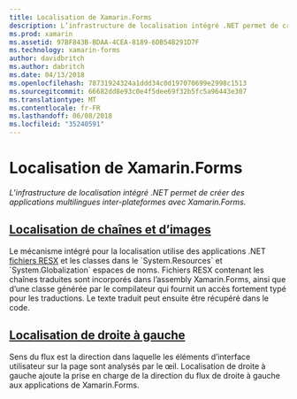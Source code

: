 ```yaml
---
title: Localisation de Xamarin.Forms
description: L’infrastructure de localisation intégré .NET permet de créer des applications multilingues inter-plateformes avec Xamarin.Forms. Texte et des images peuvent être localisées et les applications peuvent prendre en charge un sens de flux de droite à gauche.
ms.prod: xamarin
ms.assetid: 97BF843B-BDAA-4CEA-8189-6DB54B291D7F
ms.technology: xamarin-forms
author: davidbritch
ms.author: dabritch
ms.date: 04/13/2018
ms.openlocfilehash: 78731924324a1ddd34c0d197070699e2998c1513
ms.sourcegitcommit: 66682dd8e93c0e4f5dee69f32b5fc5a96443e307
ms.translationtype: MT
ms.contentlocale: fr-FR
ms.lasthandoff: 06/08/2018
ms.locfileid: "35240591"
---
```

# <a name="xamarinforms-localization"></a>Localisation de Xamarin.Forms

_L’infrastructure de localisation intégré .NET permet de créer des applications multilingues inter-plateformes avec Xamarin.Forms._

## <a name="string-and-image-localizationtextmd"></a>[Localisation de chaînes et d’images](text.md)

Le mécanisme intégré pour la localisation utilise des applications .NET [fichiers RESX](http://msdn.microsoft.com/library/ekyft91f(v=vs.90).aspx) et les classes dans le `System.Resources` et `System.Globalization` espaces de noms. Fichiers RESX contenant les chaînes traduites sont incorporés dans l’assembly Xamarin.Forms, ainsi que d’une classe générée par le compilateur qui fournit un accès fortement typé pour les traductions. Le texte traduit peut ensuite être récupéré dans le code.

## <a name="right-to-left-localizationright-to-leftmd"></a>[Localisation de droite à gauche](right-to-left.md)

Sens du flux est la direction dans laquelle les éléments d’interface utilisateur sur la page sont analysés par le œil. Localisation de droite à gauche ajoute la prise en charge de la direction du flux de droite à gauche aux applications de Xamarin.Forms.
